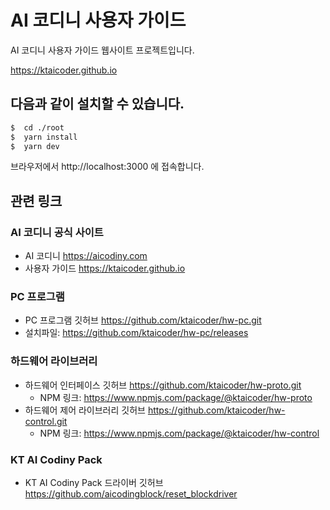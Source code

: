 # AI 코디니 사용자 가이드

AI 코디니 사용자 가이드 웹사이트 프로젝트입니다.

https://ktaicoder.github.io

## 다음과 같이 설치할 수 있습니다.

```bash
$  cd ./root
$  yarn install
$  yarn dev
```

브라우저에서 http://localhost:3000 에 접속합니다.

## 관련 링크

### AI 코디니 공식 사이트

- AI 코디니 https://aicodiny.com
- 사용자 가이드 https://ktaicoder.github.io

### PC 프로그램

- PC 프로그램 깃허브 https://github.com/ktaicoder/hw-pc.git
- 설치파일: https://github.com/ktaicoder/hw-pc/releases

### 하드웨어 라이브러리

- 하드웨어 인터페이스 깃허브 https://github.com/ktaicoder/hw-proto.git
  - NPM 링크: https://www.npmjs.com/package/@ktaicoder/hw-proto
- 하드웨어 제어 라이브러리 깃허브 https://github.com/ktaicoder/hw-control.git
  - NPM 링크: https://www.npmjs.com/package/@ktaicoder/hw-control

### KT AI Codiny Pack

- KT AI Codiny Pack 드라이버 깃허브 https://github.com/aicodingblock/reset_blockdriver
